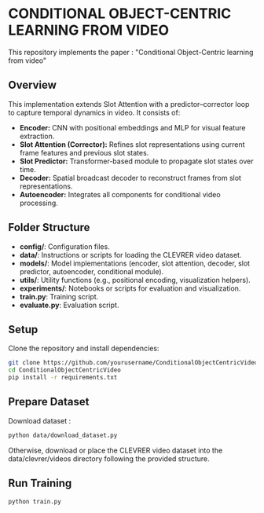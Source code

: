 # CONDITIONAL OBJECT-CENTRIC LEARNING FROM VIDEO

This repository implements the paper : "Conditional Object-Centric learning from video"

## Overview

This implementation extends Slot Attention with a predictor–corrector loop to capture temporal dynamics in video. It consists of:
- **Encoder:** CNN with positional embeddings and MLP for visual feature extraction.
- **Slot Attention (Corrector):** Refines slot representations using current frame features and previous slot states.
- **Slot Predictor:** Transformer-based module to propagate slot states over time.
- **Decoder:** Spatial broadcast decoder to reconstruct frames from slot representations.
- **Autoencoder:** Integrates all components for conditional video processing.

## Folder Structure

- **config/**: Configuration files.
- **data/**: Instructions or scripts for loading the CLEVRER video dataset.
- **models/**: Model implementations (encoder, slot attention, decoder, slot predictor, autoencoder, conditional module).
- **utils/**: Utility functions (e.g., positional encoding, visualization helpers).
- **experiments/**: Notebooks or scripts for evaluation and visualization.
- **train.py**: Training script.
- **evaluate.py**: Evaluation script.

## Setup

Clone the repository and install dependencies:

```bash
git clone https://github.com/yourusername/ConditionalObjectCentricVideo.git
cd ConditionalObjectCentricVideo
pip install -r requirements.txt
```

## Prepare Dataset 

Download dataset : 

```bash 
python data/download_dataset.py
```
Otherwise, download or place the CLEVRER video dataset into the data/clevrer/videos directory following the provided structure.

## Run Training 

```
python train.py 
```


